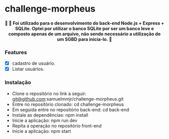 # challenge-morpheus


<h4 align="center"> 
	🚧  🚀 Foi utilizado para o desenvolvimento do back-end Node.js + Express + SQLite. Optei por utilizar o banco SQLite por ser um banco leve e composto apenas de um arquivo, não sendo necessário a utilização de um SGBD para inicia-lo.  🚧
</h4>

### Features

- [x] cadastro de usuário.
- [x] Listar usuários.

### Instalação

- Clone o repositório no link a seguir: git@github.com:samuelmmjr/challenge-morpheus.git
- Entre no repositório clonado: cd  challenge-morpheus
- Em seguida entre no repositório back-end: cd back-end
- Instale as dependências: npm install
- Inicie a aplicação: npm run dev
- Repita a operação no repositório front-end
- Inicie a aplicação: npm start
